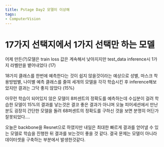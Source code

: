 ```yaml
---
title: Pstage Day2 모델이 이상해
tags:
- ComputerVision
---
```


# 17가지 선택지에서 1가지 선택만 하는 모델
어제 만든(?)모델은 train loss 값은 계속해서 낮아지지만 test_data inference시 1가지 라벨만을 뱉어내었다 (17)

18가지 클래스를 한번에 예측한다는 것이 쉽지 않을것이라는 예상으로 
성별, 마스크 착용방법별, 나이별 예측 클래스를 줄여 세개의 모델을 각각 학습시킨 후 inference해보았지만 결과는 그닥 좋지 않았다 (15%)

아무런 학습이 되어있지 않은 모델이 8퍼센트의 정확도를 예측하는데 수십분이 걸려 학습한 모델이 15%의 결과를 낳는것은 결코 좋은 결과가 아니며
오늘 피어세션에서 만난 분도 굉장히 간단한 모델을 돌려 68퍼센트의 정확도를 구하신 것을 보면 분명히 어딘가 잘못되었다....

오늘은 backbone을 Resnet으로 하였지만 내일은 최대한 빠르게 결과를 얻어낼 수 있는 모델로 학습을 진행한 뒤 결과를 보는것이 좋을 것 같다.
결국 문제는 모델이 아니라 데이터셋을 구축하는 부분에서 발생한것같다.

